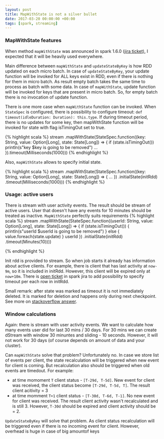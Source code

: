 ```yaml
---
layout: post
title: MapWithState is not a silver bullet
date: 2017-03-20 00:00:00 +00:00
tags: [spark, streaming]
---
```


### MapWithState features
When method `mapWithState` was announced in spark 1.6.0 ([jira ticket)](https://issues.apache.org/jira/browse/SPARK-2629), I expected that it will be heavily used everywhere.

Main difference between `mapWithState` and `updateStateByKey` is how RDD updated on each micro batch. In case of `updateStateByKey`, your update function will be invoked for ALL keys exist in RDD, even if there is nothing for them in micro batch. As result empty batch takes the same time to process as batch with some data. In case of `mapWithState`, update function will be invoked for keys that are present in micro batch. So, for empty batch there is no invocation of update function.


There is one more case when `mapWithState` function can be invoked. When `StateSpec` is configured, there is possibility to configure timeout: `def timeout(idleDuration: Duration): this.type`. If during timeout period, there is no updates for some key, then mapWithState function will be invoked for state with flag isTimingOut set to true.

{% highlight scala %}
stream
    .mapWithState(StateSpec.function((key: String, value: Option[Long], state: State[Long]) => {
    if (state.isTimingOut()) 
        println(s"key $key is going to be removed")
    ...
    }).timeout(Milliseconds(1000)))
{% endhighlight %}

Also, `mapWithState` allows to specify initial state. 

{% highlight scala %}
stream
    .mapWithState(StateSpec.function((key: String, value: Option[Long], state: State[Long]) => {
        ...
    })
    .initialState(initRdd)
    .timeout(Milliseconds(1000)))
{% endhighlight %}

### Usage: active users
There is stream with user activity events. The result should be stream of active users. User that doesn't have any events for 10 minutes should be treated as inactive. `MapWithState` perfectly suits requirements
{% highlight scala %}
stream
    .mapWithState(StateSpec.function((userId: String, value: Option[Long], state: State[Long]) => {
        if (state.isTimingOut()) {
            println(s"userId $userId is going to be removed")
        } else {
            value.foreach(state.update)
        }
        userId
    })
    .initialState(initRdd)
    .timeout(Minutes(10))))
    
{% endhighlight %}

Init rdd is provided to stream. So when job starts it already has information about active clients. For example, there is client that has last activity at `now-9m`, so it is included in initRdd. However, this client will be expired only at `now+10m`. There is [open ticket](https://issues.apache.org/jira/browse/SPARK-18563) in spark jira to add possibility to specify timeout per each row in initRdd. 

Small remark: after state was marked as timeout it is not immediately deleted. It is marked for deletion and happens only during next checkpoint. See more on [stackoverflow answer](http://stackoverflow.com/questions/36552803/spark-streaming-mapwithstate-timeout-delayed/37029378).


### Window calculations
Again: there is stream with user activity events. We want to calculate how many events user did for last 30 mins / 30 days. For 30 mins we can create dStream with window 30 minuntes and sliding - 10 seconds. However, it will not work for 30 days (of course depends on amount of data and your cluster). 

Can `mapWithState` solve that problem? Unfortunately no. In case we store list of events per client, the state recalculation will be triggered when new event for client is coming. But recalculation also should be triggered when old events are timedout. 
For example:
* at time momoment `T` client status - `[T-29d, T-5d]`. New event for client was received, the client status become `[T-29d, T-5d, T]`. The result client acitivity = 3
* at time momment `T+1` client status - `[T-30d, T-6d, T-1]`. No new event for client was received. The result client activity wasn't recalculated and is still 3. However, `T-30d` should be expired and client activity should be = 2.

`UpdateStateByKey` will solve that problem. As client status recalculation will be triggered even if there is no incoming event for client. However, overhead is huge in case of big amountof keys




